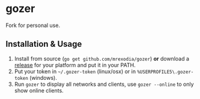 # gozer

Fork for personal use.

## Installation & Usage

1. Install from source (`go get github.com/mrexodia/gozer`) **or** download a [release](https://github.com/mrexodia/gozer/releases) for your platform and put it in your PATH.
2. Put your token in `~/.gozer-token` (linux/osx) or in `%USERPROFILE5\.gozer-token` (windows).
3. Run `gozer` to display all networks and clients, use `gozer --online` to only show online clients.
